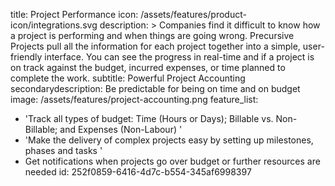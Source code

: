 title: Project Performance
icon: /assets/features/product-icon/integrations.svg
description: >
  Companies find it difficult to know how a project is performing and when things are going wrong.
  Precursive Projects pull all the information for each project together into a simple, user-friendly
  interface. You can see the progress in real-time and if a project is on track against the budget,
  incurred expenses, or time planned to complete the work.
subtitle: Powerful Project Accounting
secondarydescription: Be predictable for being on time and on budget
image: /assets/features/project-accounting.png
feature_list:
  - 'Track all types of budget: Time (Hours or Days); Billable vs. Non-Billable; and Expenses (Non-Labour) '
  - 'Make the delivery of complex projects easy by setting up milestones, phases and tasks '
  - Get notifications when projects go over budget or further resources are needed
id: 252f0859-6416-4d7c-b554-345af6998397
